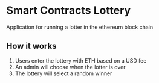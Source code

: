 # Smart Contracts Lottery
Application for running a lotter in the ethereum block chain

## How it works
1. Users enter the lottery with ETH based on a USD fee
2. An admin will choose when the lotter is over
3. The lottery will select a random winner
